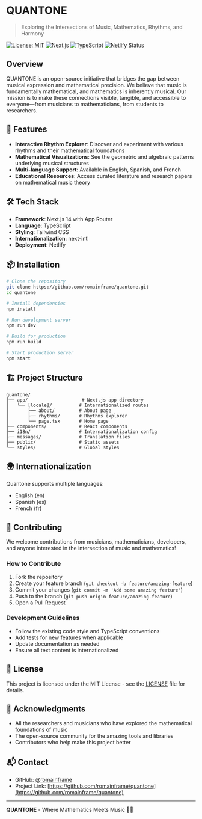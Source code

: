 # QUANTONE

> Exploring the Intersections of Music, Mathematics, Rhythms, and Harmony

[![License: MIT](https://img.shields.io/badge/License-MIT-yellow.svg)](https://opensource.org/licenses/MIT)
[![Next.js](https://img.shields.io/badge/Next.js-14-black)](https://nextjs.org/)
[![TypeScript](https://img.shields.io/badge/TypeScript-5-blue)](https://www.typescriptlang.org/)
[![Netlify Status](https://api.netlify.com/api/v1/badges/d716764a-c741-4ad6-85bc-dca0179f354b/deploy-status)](https://app.netlify.com/projects/quantone/deploys)

## Overview

QUANTONE is an open-source initiative that bridges the gap between musical expression and mathematical precision. We believe that music is fundamentally mathematical, and mathematics is inherently musical. Our mission is to make these connections visible, tangible, and accessible to everyone—from musicians to mathematicians, from students to researchers.

## 🎵 Features

- **Interactive Rhythm Explorer**: Discover and experiment with various rhythms and their mathematical foundations
- **Mathematical Visualizations**: See the geometric and algebraic patterns underlying musical structures
- **Multi-language Support**: Available in English, Spanish, and French
- **Educational Resources**: Access curated literature and research papers on mathematical music theory

## 🛠️ Tech Stack

- **Framework**: Next.js 14 with App Router
- **Language**: TypeScript
- **Styling**: Tailwind CSS
- **Internationalization**: next-intl
- **Deployment**: Netlify

## 📦 Installation

```bash
# Clone the repository
git clone https://github.com/romainframe/quantone.git
cd quantone

# Install dependencies
npm install

# Run development server
npm run dev

# Build for production
npm run build

# Start production server
npm start
```

## 🏗️ Project Structure

```
quantone/
├── app/                    # Next.js app directory
│   └── [locale]/          # Internationalized routes
│       ├── about/         # About page
│       ├── rhythms/       # Rhythms explorer
│       └── page.tsx       # Home page
├── components/            # React components
├── i18n/                  # Internationalization config
├── messages/              # Translation files
├── public/                # Static assets
└── styles/                # Global styles
```

## 🌍 Internationalization

Quantone supports multiple languages:

- English (en)
- Spanish (es)
- French (fr)

## 🤝 Contributing

We welcome contributions from musicians, mathematicians, developers, and anyone interested in the intersection of music and mathematics!

### How to Contribute

1. Fork the repository
2. Create your feature branch (`git checkout -b feature/amazing-feature`)
3. Commit your changes (`git commit -m 'Add some amazing feature'`)
4. Push to the branch (`git push origin feature/amazing-feature`)
5. Open a Pull Request

### Development Guidelines

- Follow the existing code style and TypeScript conventions
- Add tests for new features when applicable
- Update documentation as needed
- Ensure all text content is internationalized

## 📄 License

This project is licensed under the MIT License - see the [LICENSE](LICENSE) file for details.

## 🙏 Acknowledgments

- All the researchers and musicians who have explored the mathematical foundations of music
- The open-source community for the amazing tools and libraries
- Contributors who help make this project better

## 📬 Contact

- GitHub: [@romainframe](https://github.com/romainframe)
- Project Link: [https://github.com/romainframe/quantone](https://github.com/romainframe/quantone)

---

**QUANTONE** - Where Mathematics Meets Music 🎵✨
